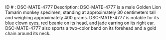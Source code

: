 ID # : DSC-MATE-4777
Description: DSC-MATE-4777 is a male Golden Lion Tamarin monkey specimen, standing at approximately 30 centimeters tall and weighing approximately 400 grams. DSC-MATE-4777 is notable for its blue clown eyes, red beanie on its head, and jade earring on its right ear. DSC-MATE-4777 also sports a two-color band on its forehead and a gold chain around its neck.